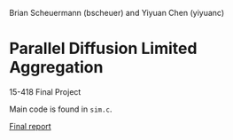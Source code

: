 Brian Scheuermann (bscheuer) and Yiyuan Chen (yiyuanc)

# Parallel Diffusion Limited Aggregation
15-418 Final Project

Main code is found in `sim.c`. 

[Final report](https://drive.google.com/file/d/19YbfFY-9Ql08J6Ok9Hz69XkfErNwTf74/view?usp=sharing)
